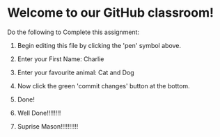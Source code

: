 # Welcome to our GitHub classroom!

Do the following to Complete this assignment:

1. Begin editing this file by clicking the 'pen' symbol above.

2. Enter your First Name: Charlie

3. Enter your favourite animal: Cat and Dog

4. Now click the green 'commit changes' button at the bottom.

5. Done!

6. Well Done!!!!!!!!

7. Suprise Mason!!!!!!!!!! 
